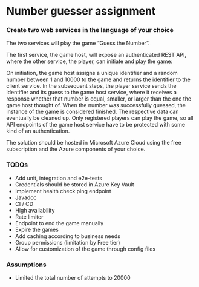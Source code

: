 # Number guesser assignment

### Create two web services in the language of your choice

The two services will play the game “Guess the Number”.

The first service, the game host, will expose an authenticated REST API, where the other service, the player, can initiate and play the game:

On initiation, the game host assigns a unique identifier and a random number between 1 and 10000 to the game and returns the identifier to the client service.
In the subsequent steps, the player service sends the identifier and its guess to the game host service, where it receives a response whether that number is equal, smaller, or larger than the one the game host thought of.
When the number was successfully guessed, the instance of the game is considered finished. The respective data can eventually be cleaned up.
Only registered players can play the game, so all API endpoints of the game host service have to be protected with some kind of an authentication.

The solution should be hosted in Microsoft Azure Cloud using the free subscription and the Azure components of your choice.

### TODOs
- Add unit, integration and e2e-tests
- Credentials should be stored in Azure Key Vault
- Implement health check ping endpoint
- Javadoc
- CI / CD
- High availability
- Rate limiter
- Endpoint to end the game manually
- Expire the games
- Add caching according to business needs
- Group permissions (limitation by Free tier)
- Allow for customization of the game through config files

### Assumptions
- Limited the total number of attempts to 20000